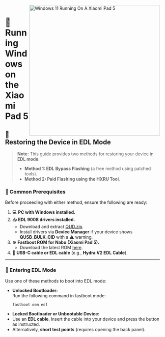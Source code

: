 <img align="right" src="https://raw.githubusercontent.com/erdilS/Port-Windows-11-Xiaomi-Pad-5/main/nabu.png" width="425" alt="Windows 11 Running On A Xiaomi Pad 5">

# 🚀 **Running Windows on the Xiaomi Pad 5**

## 📌 **Restoring the Device in EDL Mode**

> **Note:** This guide provides two methods for restoring your device in **EDL mode**:  
> - **Method 1: EDL Bypass Flashing** (a free method using patched tools).  
> - **Method 2: Paid Flashing using the HXRU Tool**.


### **🔧 Common Prerequisites**
Before proceeding with either method, ensure the following are ready:  
1. 💻 **PC with Windows installed.**  
2. 📥 **EDL 9008 drivers installed.**  
   - Download and extract [QUD.zip](https://github.com/n00b69/woa-betalm/releases/download/Qfil/QUD.zip).  
   - Install drivers via **Device Manager** if your device shows **QUSB_BULK_CID** with a ⚠️ warning.  
3. ⚙️ **Fastboot ROM for Nabu (Xiaomi Pad 5).**  
   - Download the latest ROM [here](http://xmfirmwareupdater.com/miui/nabu/).  
4. 🔌 **USB-C cable or EDL cable** (e.g., **Hydra V2 EDL Cable**).  

---

### **🔄 Entering EDL Mode**
Use one of these methods to boot into EDL mode:  

- **Unlocked Bootloader:**  
  Run the following command in fastboot mode:  
  ```bash
  fastboot oem edl

- **Locked Bootloader or Unbootable Device:**  
- Use an **EDL cable**. Insert the cable into your device and press the button as instructed.  
- Alternatively, **short test points** (requires opening the back panel).
